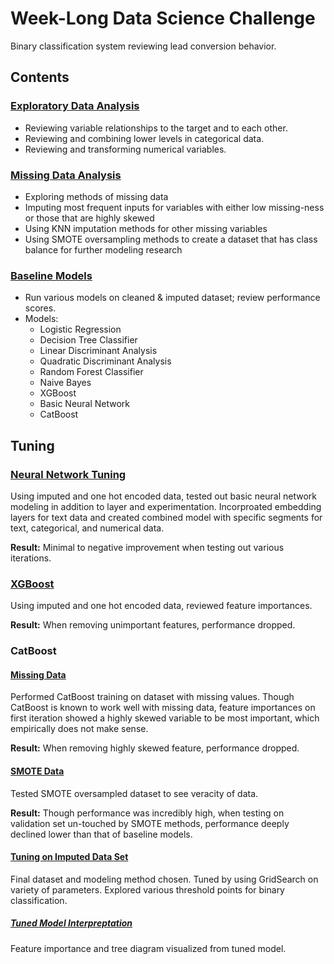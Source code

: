 # Week-Long Data Science Challenge

Binary classification system reviewing lead conversion behavior. 

## Contents

### [Exploratory Data Analysis](https://github.com/avanigupta1/week-challenge/blob/master/EDA.ipynb)
- Reviewing variable relationships to the target and to each other. 
- Reviewing and combining lower levels in categorical data.
- Reviewing and transforming numerical variables.

### [Missing Data Analysis](https://github.com/avanigupta1/week-challenge/blob/master/Missing%20Data%20Review.ipynb)
- Exploring methods of missing data
- Imputing most frequent inputs for variables with either low missing-ness or those that are highly skewed
- Using KNN imputation methods for other missing variables
- Using SMOTE oversampling methods to create a dataset that has class balance for further modeling research

### [Baseline Models](https://github.com/avanigupta1/week-challenge/blob/master/Baseline%20Models.ipynb)
- Run various models on cleaned & imputed dataset; review performance scores.
- Models:
  - Logistic Regression
  - Decision Tree Classifier
  - Linear Discriminant Analysis
  - Quadratic Discriminant Analysis
  - Random Forest Classifier
  - Naive Bayes
  - XGBoost
  - Basic Neural Network
  - CatBoost

## Tuning
### [Neural Network Tuning](https://github.com/avanigupta1/week-challenge/blob/master/Neural%20Network%20Tuning.ipynb)
Using imputed and one hot encoded data, tested out basic neural network modeling in addition to layer and experimentation. Incorproated embedding layers for text data and created combined model with specific segments for text, categorical, and numerical data. 

**Result:** Minimal to negative improvement when testing out various iterations. 

### [XGBoost](https://github.com/avanigupta1/week-challenge/blob/master/XGBoost%20Tuning.ipynb)
Using imputed and one hot encoded data, reviewed feature importances.

**Result:** When removing unimportant features, performance dropped.

### CatBoost
#### [Missing Data](https://github.com/avanigupta1/week-challenge/blob/master/CatBoost%20-%20Missing%20Data.ipynb)
Performed CatBoost training on dataset with missing values. Though CatBoost is known to work well with missing data, feature importances on first iteration showed a highly skewed variable to be most important, which empirically does not make sense. 

**Result:** When removing highly skewed feature, performance dropped.

#### [SMOTE Data](https://github.com/avanigupta1/week-challenge/blob/master/CatBoost%20-%20SMOTE%20Data.ipynb)
Tested SMOTE oversampled dataset to see veracity of data. 

**Result:** Though performance was incredibly high, when testing on validation set un-touched by SMOTE methods, performance deeply declined lower than that of baseline models.

#### [Tuning on Imputed Data Set](https://github.com/avanigupta1/week-challenge/blob/master/CatBoost%20-%20Tuning.ipynb)
Final dataset and modeling method chosen. Tuned by using GridSearch on variety of parameters. Explored various threshold points for binary classification. 
##### [Tuned Model Interpreptation](https://github.com/avanigupta1/week-challenge/blob/master/Model%20Interpretation.ipynb)
Feature importance and tree diagram visualized from tuned model. 

